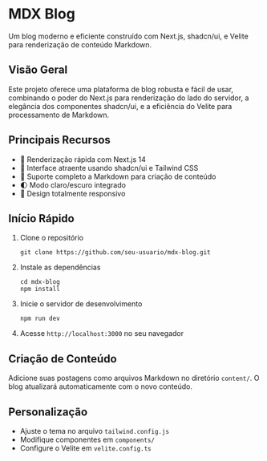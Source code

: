 # MDX Blog

Um blog moderno e eficiente construído com Next.js, shadcn/ui, e Velite para renderização de conteúdo Markdown.

## Visão Geral

Este projeto oferece uma plataforma de blog robusta e fácil de usar, combinando o poder do Next.js para renderização do lado do servidor, a elegância dos componentes shadcn/ui, e a eficiência do Velite para processamento de Markdown.

## Principais Recursos

- 🚀 Renderização rápida com Next.js 14
- 🎨 Interface atraente usando shadcn/ui e Tailwind CSS
- 📝 Suporte completo a Markdown para criação de conteúdo
- 🌓 Modo claro/escuro integrado
- 📱 Design totalmente responsivo

## Início Rápido

1. Clone o repositório
   ```
   git clone https://github.com/seu-usuario/mdx-blog.git
   ```
2. Instale as dependências
   ```
   cd mdx-blog
   npm install
   ```
3. Inicie o servidor de desenvolvimento
   ```
   npm run dev
   ```
4. Acesse `http://localhost:3000` no seu navegador

## Criação de Conteúdo

Adicione suas postagens como arquivos Markdown no diretório `content/`. O blog atualizará automaticamente com o novo conteúdo.

## Personalização

- Ajuste o tema no arquivo `tailwind.config.js`
- Modifique componentes em `components/`
- Configure o Velite em `velite.config.ts`
